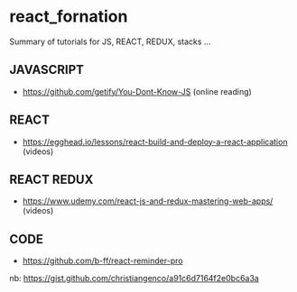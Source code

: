 # react_fornation
Summary of tutorials for JS, REACT, REDUX, stacks  ...

## JAVASCRIPT
 * https://github.com/getify/You-Dont-Know-JS  (online reading)
 
## REACT
 * https://egghead.io/lessons/react-build-and-deploy-a-react-application  (videos)

## REACT REDUX
 * https://www.udemy.com/react-js-and-redux-mastering-web-apps/   (videos)
 
## CODE
 *   https://github.com/b-ff/react-reminder-pro



nb:
https://gist.github.com/christiangenco/a91c6d7164f2e0bc6a3a
